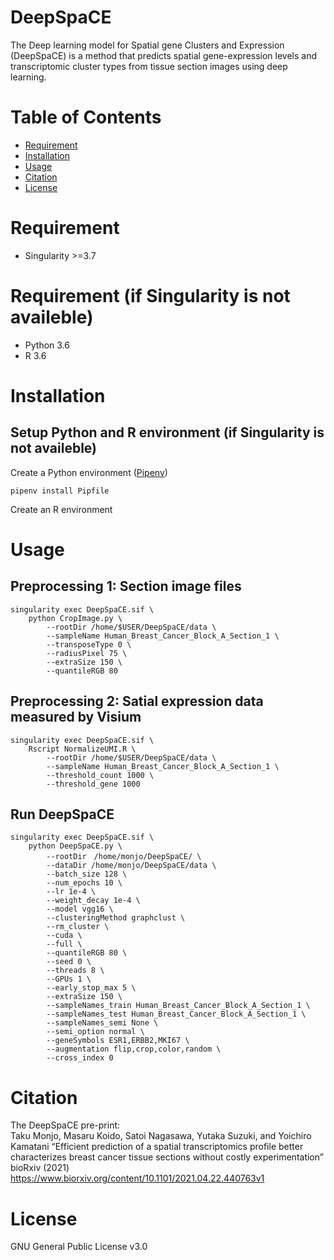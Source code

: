 # DeepSpaCE

The Deep learning model for Spatial gene Clusters and Expression (DeepSpaCE) is a method that predicts spatial gene-expression levels and transcriptomic cluster types from tissue section images using deep learning.


# Table of Contents
- [Requirement](#requirement)
- [Installation](#installation)
- [Usage](#usage)
- [Citation](#citation)
- [License](#license)

# Requirement
* Singularity >=3.7

# Requirement (if Singularity is not availeble)
* Python 3.6
* R 3.6

# Installation
## Setup Python and R environment (if Singularity is not availeble)
Create a Python environment ([Pipenv](https://pipenv.pypa.io/))
    
    pipenv install Pipfile    
    
Create an R environment


# Usage
## Preprocessing 1: Section image files

    singularity exec DeepSpaCE.sif \
        python CropImage.py \
            --rootDir /home/$USER/DeepSpaCE/data \
            --sampleName Human_Breast_Cancer_Block_A_Section_1 \
            --transposeType 0 \
            --radiusPixel 75 \
            --extraSize 150 \
            --quantileRGB 80


## Preprocessing 2: Satial expression data measured by Visium

    singularity exec DeepSpaCE.sif \
        Rscript NormalizeUMI.R \
            --rootDir /home/$USER/DeepSpaCE/data \
            --sampleName Human_Breast_Cancer_Block_A_Section_1 \
            --threshold_count 1000 \
            --threshold_gene 1000

## Run DeepSpaCE
    singularity exec DeepSpaCE.sif \
        python DeepSpaCE.py \
            --rootDir　/home/monjo/DeepSpaCE/ \
            --dataDir /home/monjo/DeepSpaCE/data \
            --batch_size 128 \
            --num_epochs 10 \
            --lr 1e-4 \
            --weight_decay 1e-4 \
            --model vgg16 \
            --clusteringMethod graphclust \
            --rm_cluster \
            --cuda \
            --full \
            --quantileRGB 80 \
            --seed 0 \
            --threads 8 \
            --GPUs 1 \
            --early_stop_max 5 \
            --extraSize 150 \
            --sampleNames_train Human_Breast_Cancer_Block_A_Section_1 \
            --sampleNames_test Human_Breast_Cancer_Block_A_Section_1 \
            --sampleNames_semi None \
            --semi_option normal \
            --geneSymbols ESR1,ERBB2,MKI67 \
            --augmentation flip,crop,color,random \
            --cross_index 0

# Citation
The DeepSpaCE pre-print:  
Taku Monjo, Masaru Koido, Satoi Nagasawa, Yutaka Suzuki, and Yoichiro Kamatani “Efficient prediction of a spatial transcriptomics profile better characterizes breast cancer tissue sections without costly experimentation” bioRxiv (2021)
https://www.biorxiv.org/content/10.1101/2021.04.22.440763v1


# License
GNU General Public License v3.0

